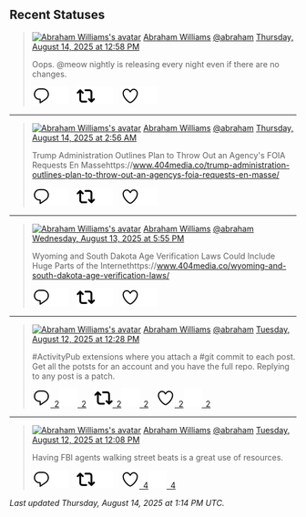 ## Recent Statuses

> <a href="https://indieweb.social/@abraham"><img alt="Abraham Williams's avatar" src="https://cdn.masto.host/indiewebsocial/accounts/avatars/109/292/540/382/343/163/original/d00f2e03ce9c85b1.jpg" height="24" width="24" ></a> [Abraham Williams](https://indieweb.social/@abraham) [@abraham](https://indieweb.social/@abraham) [Thursday, August 14, 2025 at 12:58 PM](https://indieweb.social/@abraham/115027234273578229)
>
> Oops. @meow nightly is releasing every night even if there are no changes.
>
> [![Reply](./images/reply_light.svg#gh-light-mode-only "Reply")](https://indieweb.social/@abraham/115027234273578229#gh-light-mode-only)[![Reply](./images/reply.svg#gh-dark-mode-only "Reply")](https://indieweb.social/@abraham/115027234273578229#gh-dark-mode-only)&emsp;[![Boost](./images/retweet_light.svg#gh-light-mode-only "Boost")](https://indieweb.social/@abraham/115027234273578229#gh-light-mode-only)[![Boost](./images/retweet.svg#gh-dark-mode-only "Boost")](https://indieweb.social/@abraham/115027234273578229#gh-dark-mode-only)&emsp;[![Favorite](./images/like_light.svg#gh-light-mode-only "Favorite")](https://indieweb.social/@abraham/115027234273578229#gh-light-mode-only)[![Favorite](./images/like.svg#gh-dark-mode-only "Favorite")](https://indieweb.social/@abraham/115027234273578229#gh-dark-mode-only)


---

> <a href="https://indieweb.social/@abraham"><img alt="Abraham Williams's avatar" src="https://cdn.masto.host/indiewebsocial/accounts/avatars/109/292/540/382/343/163/original/d00f2e03ce9c85b1.jpg" height="24" width="24" ></a> [Abraham Williams](https://indieweb.social/@abraham) [@abraham](https://indieweb.social/@abraham) [Thursday, August 14, 2025 at 2:56 AM](https://indieweb.social/@abraham/115024867089829797)
>
> Trump Administration Outlines Plan to Throw Out an Agency&#39;s FOIA Requests En Massehttps://www.404media.co/trump-administration-outlines-plan-to-throw-out-an-agencys-foia-requests-en-masse/
>
> [![Reply](./images/reply_light.svg#gh-light-mode-only "Reply")](https://indieweb.social/@abraham/115024867089829797#gh-light-mode-only)[![Reply](./images/reply.svg#gh-dark-mode-only "Reply")](https://indieweb.social/@abraham/115024867089829797#gh-dark-mode-only)&emsp;[![Boost](./images/retweet_light.svg#gh-light-mode-only "Boost")](https://indieweb.social/@abraham/115024867089829797#gh-light-mode-only)[![Boost](./images/retweet.svg#gh-dark-mode-only "Boost")](https://indieweb.social/@abraham/115024867089829797#gh-dark-mode-only)&emsp;[![Favorite](./images/like_light.svg#gh-light-mode-only "Favorite")](https://indieweb.social/@abraham/115024867089829797#gh-light-mode-only)[![Favorite](./images/like.svg#gh-dark-mode-only "Favorite")](https://indieweb.social/@abraham/115024867089829797#gh-dark-mode-only)


---

> <a href="https://indieweb.social/@abraham"><img alt="Abraham Williams's avatar" src="https://cdn.masto.host/indiewebsocial/accounts/avatars/109/292/540/382/343/163/original/d00f2e03ce9c85b1.jpg" height="24" width="24" ></a> [Abraham Williams](https://indieweb.social/@abraham) [@abraham](https://indieweb.social/@abraham) [Wednesday, August 13, 2025 at 5:55 PM](https://indieweb.social/@abraham/115022742028331759)
>
> Wyoming and South Dakota Age Verification Laws Could Include Huge Parts of the Internethttps://www.404media.co/wyoming-and-south-dakota-age-verification-laws/
>
> [![Reply](./images/reply_light.svg#gh-light-mode-only "Reply")](https://indieweb.social/@abraham/115022742028331759#gh-light-mode-only)[![Reply](./images/reply.svg#gh-dark-mode-only "Reply")](https://indieweb.social/@abraham/115022742028331759#gh-dark-mode-only)&emsp;[![Boost](./images/retweet_light.svg#gh-light-mode-only "Boost")](https://indieweb.social/@abraham/115022742028331759#gh-light-mode-only)[![Boost](./images/retweet.svg#gh-dark-mode-only "Boost")](https://indieweb.social/@abraham/115022742028331759#gh-dark-mode-only)&emsp;[![Favorite](./images/like_light.svg#gh-light-mode-only "Favorite")](https://indieweb.social/@abraham/115022742028331759#gh-light-mode-only)[![Favorite](./images/like.svg#gh-dark-mode-only "Favorite")](https://indieweb.social/@abraham/115022742028331759#gh-dark-mode-only)


---

> <a href="https://indieweb.social/@abraham"><img alt="Abraham Williams's avatar" src="https://cdn.masto.host/indiewebsocial/accounts/avatars/109/292/540/382/343/163/original/d00f2e03ce9c85b1.jpg" height="24" width="24" ></a> [Abraham Williams](https://indieweb.social/@abraham) [@abraham](https://indieweb.social/@abraham) [Tuesday, August 12, 2025 at 12:28 PM](https://indieweb.social/@abraham/115015790820344755)
>
> #ActivityPub extensions where you attach a #git commit to each post. Get all the potsts for an account and you have the full repo. Replying to any post is a patch.
>
> [![Reply](./images/reply_light.svg#gh-light-mode-only "Reply")&ensp;2](https://indieweb.social/@abraham/115015790820344755#gh-light-mode-only)[![Reply](./images/reply.svg#gh-dark-mode-only "Reply")&ensp;2](https://indieweb.social/@abraham/115015790820344755#gh-dark-mode-only)&emsp;[![Boost](./images/retweet_light.svg#gh-light-mode-only "Boost")&ensp;2](https://indieweb.social/@abraham/115015790820344755#gh-light-mode-only)[![Boost](./images/retweet.svg#gh-dark-mode-only "Boost")&ensp;2](https://indieweb.social/@abraham/115015790820344755#gh-dark-mode-only)&emsp;[![Favorite](./images/like_light.svg#gh-light-mode-only "Favorite")&ensp;2](https://indieweb.social/@abraham/115015790820344755#gh-light-mode-only)[![Favorite](./images/like.svg#gh-dark-mode-only "Favorite")&ensp;2](https://indieweb.social/@abraham/115015790820344755#gh-dark-mode-only)


---

> <a href="https://indieweb.social/@abraham"><img alt="Abraham Williams's avatar" src="https://cdn.masto.host/indiewebsocial/accounts/avatars/109/292/540/382/343/163/original/d00f2e03ce9c85b1.jpg" height="24" width="24" ></a> [Abraham Williams](https://indieweb.social/@abraham) [@abraham](https://indieweb.social/@abraham) [Tuesday, August 12, 2025 at 12:08 PM](https://indieweb.social/@abraham/115015711698264765)
>
> Having FBI agents walking street beats is a great use of resources.
>
> [![Reply](./images/reply_light.svg#gh-light-mode-only "Reply")](https://indieweb.social/@abraham/115015711698264765#gh-light-mode-only)[![Reply](./images/reply.svg#gh-dark-mode-only "Reply")](https://indieweb.social/@abraham/115015711698264765#gh-dark-mode-only)&emsp;[![Boost](./images/retweet_light.svg#gh-light-mode-only "Boost")](https://indieweb.social/@abraham/115015711698264765#gh-light-mode-only)[![Boost](./images/retweet.svg#gh-dark-mode-only "Boost")](https://indieweb.social/@abraham/115015711698264765#gh-dark-mode-only)&emsp;[![Favorite](./images/like_light.svg#gh-light-mode-only "Favorite")&ensp;4](https://indieweb.social/@abraham/115015711698264765#gh-light-mode-only)[![Favorite](./images/like.svg#gh-dark-mode-only "Favorite")&ensp;4](https://indieweb.social/@abraham/115015711698264765#gh-dark-mode-only)


_Last updated Thursday, August 14, 2025 at 1:14 PM UTC._
